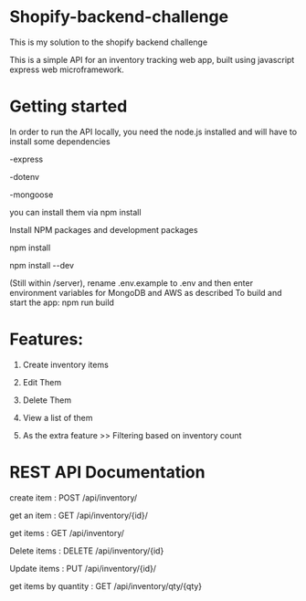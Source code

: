 # Shopify-backend-challenge
This is my solution to the shopify backend challenge

This is a simple API for an inventory tracking web app, built using javascript express web microframework.


# Getting started

In order to run the API locally, you need the node.js installed and will have to install some dependencies

-express

-dotenv

-mongoose

you can install them via npm install

Install NPM packages and development packages

npm install

npm install --dev

(Still within /server), rename .env.example to .env and then enter environment variables for MongoDB and AWS as described
To build and start the app: npm run build

# Features:
1. Create inventory items

2. Edit Them

3. Delete Them

4. View a list of them

5. As the extra feature >> Filtering based on inventory count

# REST API Documentation

create item : POST /api/inventory/

get an item : GET /api/inventory/{id}/

get items : GET /api/inventory/

Delete items : DELETE /api/inventory/{id}

Update items : PUT /api/inventory/{id}/

get items by quantity : GET /api/inventory/qty/{qty}
